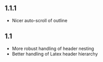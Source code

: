 ## 1.1.1

* Nicer auto-scroll of outline

## 1.1

* More robust handling of header nesting
* Better handling of Latex header hierarchy
